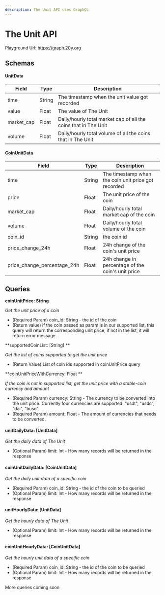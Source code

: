 ```yaml
---
description: The Unit API uses GraphQL
---
```


# The Unit API

Playground Url: https://graph.20y.org

## Schemas

#### UnitData

| Field       | Type   | Description                                                     |
| ----------- | ------ | --------------------------------------------------------------- |
| time        | String | The timestamp when the unit value got recorded                  |
| value       | Float  | The value of The Unit                                           |
| market\_cap | Float  | Daily/hourly total market cap of all the coins that in The Unit |
| volume      | Float  | Daily/hourly total volume of all the coins that in The Unit     |

#### CoinUnitData

| Field                          | Type   | Description                                         |
| ------------------------------ | ------ | --------------------------------------------------- |
| time                           | String | The timestamp when the coin unit price got recorded |
| price                          | Float  | The unit price of the coin                          |
| market\_cap                    | Float  | Daily/hourly total market cap of the coin           |
| volume                         | Float  | Daily/hourly total volume of the coin               |
| coin\_id                       | String | the coin id                                         |
| price\_change\_24h             | Float  | 24h change of the coin's unit price                 |
| price\_change\_percentage\_24h | Float  | 24h change in percentage of the coin's unit price   |

## Queries

**coinUnitPrice: String**

_Get the unit price of a coin_

* (Required Param) coin\_id: String - the id of the coin
* (Return value) if the coin passed as param is in our supported list, this query will return the corresponding unit price; if not in the list, it will return error message.&#x20;

**supportedCoinList: \[String] **

_Get the list of coins supported to get the unit price_

* (Return Value) List of coin ids supported in coinUnitPrice query

**coinUnitPriceWithCurrency: Float **

_If the coin is not in supported list, get the unit price with a stable-coin currency and amount_

* (Required Param) currency: String - The currency to be converted into the unit price. Currently four currencies are supported: "usdt", "usdc", "dai", "busd".
* (Required Param) amount: Float - The amount of currencies that needs to be converted.

#### unitDailyData: \[UnitData]

_Get the daily data of The Unit_

* (Optional Param) limit: Int - How many records will be returned in the response

#### coinUnitDailyData: \[CoinUnitData]

_Get the daily unit data of a specific coin_

* (Required Param) coin\_id: String - the id of the coin to be queried
* (Optional Param) limit: Int - How many records will be returned in the response

#### unitHourlyData: \[UnitData]

_Get the hourly data of The Unit_

* (Optional Param) limit: Int - How many records will be returned in the response

#### coinUnitHourlyData: \[CoinUnitData]

_Get the hourly unit data of a specific coin_

* (Required Param) coin\_id: String - the id of the coin to be queried
* (Optional Param) limit: Int - How many records will be returned in the response



More queries coming soon
